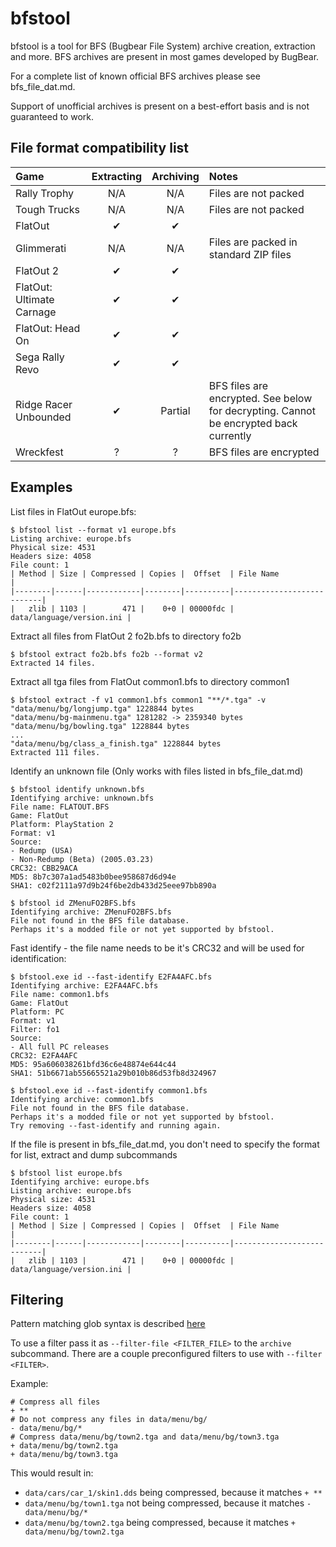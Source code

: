 # bfstool

bfstool is a tool for BFS (Bugbear File System) archive creation, extraction and more. BFS archives are present in most games developed by BugBear.

For a complete list of known official BFS archives please see bfs_file_dat.md.

Support of unofficial archives is present on a best-effort basis and is not guaranteed to work.

## File format compatibility list

| Game                      | Extracting | Archiving | Notes                                                                                 |
|:--------------------------|:----------:|:---------:|:--------------------------------------------------------------------------------------|
| Rally Trophy              |    N/A     |    N/A    | Files are not packed                                                                  |
| Tough Trucks              |    N/A     |    N/A    | Files are not packed                                                                  |
| FlatOut                   |     ✔      |     ✔     |                                                                                       |
| Glimmerati                |    N/A     |    N/A    | Files are packed in standard ZIP files                                                |
| FlatOut 2                 |     ✔      |     ✔     |                                                                                       |
| FlatOut: Ultimate Carnage |     ✔      |     ✔     |                                                                                       |
| FlatOut: Head On          |     ✔      |     ✔     |                                                                                       |
| Sega Rally Revo           |     ✔      |     ✔     |                                                                                       |
| Ridge Racer Unbounded     |     ✔      |  Partial  | BFS files are encrypted. See below for decrypting. Cannot be encrypted back currently |
| Wreckfest                 |     ?      |     ?     | BFS files are encrypted                                                               |

## Examples

List files in FlatOut europe.bfs:
```console
$ bfstool list --format v1 europe.bfs
Listing archive: europe.bfs
Physical size: 4531
Headers size: 4058
File count: 1
| Method | Size | Compressed | Copies |  Offset  | File Name                 |
|--------|------|------------|--------|----------|---------------------------|
|   zlib | 1103 |        471 |    0+0 | 00000fdc | data/language/version.ini |
```

Extract all files from FlatOut 2 fo2b.bfs to directory fo2b
```console
$ bfstool extract fo2b.bfs fo2b --format v2
Extracted 14 files.
```

Extract all tga files from FlatOut common1.bfs to directory common1
```console
$ bfstool extract -f v1 common1.bfs common1 "**/*.tga" -v
"data/menu/bg/longjump.tga" 1228844 bytes
"data/menu/bg-mainmenu.tga" 1281282 -> 2359340 bytes
"data/menu/bg/bowling.tga" 1228844 bytes
...
"data/menu/bg/class_a_finish.tga" 1228844 bytes
Extracted 111 files.
```

Identify an unknown file (Only works with files listed in bfs_file_dat.md)
```console
$ bfstool identify unknown.bfs
Identifying archive: unknown.bfs
File name: FLATOUT.BFS
Game: FlatOut
Platform: PlayStation 2
Format: v1
Source:
- Redump (USA)
- Non-Redump (Beta) (2005.03.23)
CRC32: CBB29ACA
MD5: 8b7c307a1ad5483b0bee958687d6d94e
SHA1: c02f2111a97d9b24f6be2db433d25eee97bb890a
```
```console
$ bfstool id ZMenuFO2BFS.bfs
Identifying archive: ZMenuFO2BFS.bfs
File not found in the BFS file database.
Perhaps it's a modded file or not yet supported by bfstool.
```
Fast identify - the file name needs to be it's CRC32 and will be used for identification:
```console
$ bfstool.exe id --fast-identify E2FA4AFC.bfs
Identifying archive: E2FA4AFC.bfs
File name: common1.bfs
Game: FlatOut
Platform: PC
Format: v1
Filter: fo1
Source:
- All full PC releases
CRC32: E2FA4AFC
MD5: 95a606038261bfd36c6e48874e644c44
SHA1: 51b6671ab55665521a29b010b86d53fb8d324967
```
```console
$ bfstool.exe id --fast-identify common1.bfs
Identifying archive: common1.bfs
File not found in the BFS file database.
Perhaps it's a modded file or not yet supported by bfstool.
Try removing --fast-identify and running again.
```

If the file is present in bfs_file_dat.md, you don't need to specify the format for list, extract and dump subcommands
```console
$ bfstool list europe.bfs
Identifying archive: europe.bfs
Listing archive: europe.bfs
Physical size: 4531
Headers size: 4058
File count: 1
| Method | Size | Compressed | Copies |  Offset  | File Name                 |
|--------|------|------------|--------|----------|---------------------------|
|   zlib | 1103 |        471 |    0+0 | 00000fdc | data/language/version.ini |
```

## Filtering

Pattern matching glob syntax is described [here](https://docs.rs/globset/latest/globset/#syntax) 

To use a filter pass it as `--filter-file <FILTER_FILE>` to the `archive` subcommand. There are a couple preconfigured filters to use with `--filter <FILTER>`.

Example:
```text
# Compress all files
+ **
# Do not compress any files in data/menu/bg/
- data/menu/bg/*
# Compress data/menu/bg/town2.tga and data/menu/bg/town3.tga
+ data/menu/bg/town2.tga
+ data/menu/bg/town3.tga
```
This would result in:

- `data/cars/car_1/skin1.dds` being compressed, because it matches `+ **`
- `data/menu/bg/town1.tga` not being compressed, because it matches `- data/menu/bg/*`
- `data/menu/bg/town2.tga` being compressed, because it matches `+ data/menu/bg/town2.tga`